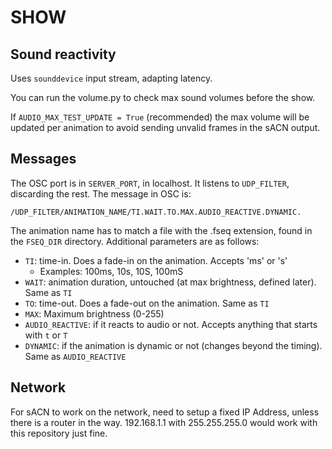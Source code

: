 # SHOW

## Sound reactivity
Uses `sounddevice` input stream, adapting latency.

You can run the volume.py to check max sound volumes before the show.

If `AUDIO_MAX_TEST_UPDATE = True` (recommended) the max volume will be updated per animation to avoid sending unvalid frames in the sACN output.

## Messages

The OSC port is in `SERVER_PORT`, in localhost. It listens to `UDP_FILTER`, discarding the rest. The message in OSC is:

`/UDP_FILTER/ANIMATION_NAME/TI.WAIT.TO.MAX.AUDIO_REACTIVE.DYNAMIC.`

The animation name has to match a file with the .fseq extension, found in the `FSEQ_DIR` directory. Additional parameters are as follows:

- `TI`: time-in. Does a fade-in on the animation. Accepts 'ms' or 's'
	+ Examples: 100ms, 10s, 10S, 100mS
- `WAIT`: animation duration, untouched (at max brightness, defined later). Same as `TI`
- `TO`: time-out. Does a fade-out on the animation. Same as `TI`
- `MAX`: Maximum brightness (0-255)
- `AUDIO_REACTIVE`: if it reacts to audio or not. Accepts anything that starts with `t` or `T`
- `DYNAMIC`: if the animation is dynamic or not (changes beyond the timing). Same as `AUDIO_REACTIVE`

## Network

For sACN to work on the network, need to setup a fixed IP Address, unless there is a router in the way. 192.168.1.1 with 255.255.255.0 would work with this repository just fine.
